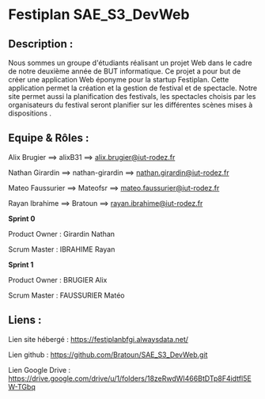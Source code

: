 # Festiplan SAE_S3_DevWeb

## Description : 

Nous sommes un groupe d'étudiants réalisant un projet Web dans le cadre de notre deuxième année de BUT informatique.
Ce projet a pour but de créer une application Web éponyme pour la startup Festiplan. Cette application permet la création et la gestion de festival et de spectacle. Notre site permet aussi la planification des festivals, les spectacles choisis par les organisateurs du festival seront planifier sur les différentes scènes mises à dispositions .

## Equipe & Rôles : 

Alix Brugier     ==> alixB31  ==> alix.brugier@iut-rodez.fr

Nathan Girardin  ==> nathan-girardin    ==> nathan.girardin@iut-rodez.fr

Mateo Faussurier ==> Mateofsr ==> mateo.faussurier@iut-rodez.fr

Rayan Ibrahime   ==> Bratoun  ==> rayan.ibrahime@iut-rodez.fr

**Sprint 0**

Product Owner : Girardin Nathan

Scrum Master : IBRAHIME Rayan

**Sprint 1**

Product Owner : BRUGIER Alix

Scrum Master : FAUSSURIER Matéo

## Liens : 

Lien site hébergé : https://festiplanbfgi.alwaysdata.net/

Lien github : https://github.com/Bratoun/SAE_S3_DevWeb.git

Lien Google Drive : https://drive.google.com/drive/u/1/folders/18zeRwdWI466BtDTp8F4idtfl5EW-TGbq


